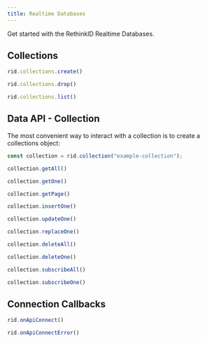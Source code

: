 ```yaml
---
title: Realtime Databases
---
```


Get started with the RethinkID Realtime Databases.

## Collections

```js
rid.collections.create()
```

```js
rid.collections.drop()
```

```js
rid.collections.list()
```

## Data API - Collection

The most convenient way to interact with a collection is to create a collections object:

```js
const collection = rid.collection("example-collection");
```

```js
collection.getAll()
```

```js
collection.getOne()
```

```js
collection.getPage()
```

```js
collection.insertOne()
```

```js
collection.updateOne()
```

```js
collection.replaceOne()
```

```js
collection.deleteAll()
```

```js
collection.deleteOne()
```

```js
collection.subscribeAll()
```

```js
collection.subscribeOne()
```

## Connection Callbacks

```js
rid.onApiConnect()
```

```js
rid.onApiConnectError()
```
